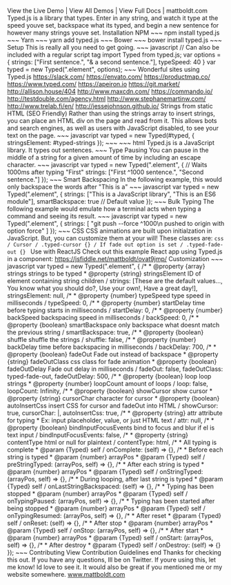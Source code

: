 View the Live Demo | View All Demos | View Full Docs | mattboldt.com Typed.js is a library that types. Enter in any string, and watch it type at the speed youve set, backspace what its typed, and begin a new sentence for however many strings youve set. Installation NPM ~~~ npm install typed.js ~~~ Yarn ~~~ yarn add typed.js ~~~ Bower ~~~ bower install typed.js ~~~ Setup This is really all you need to get going. ~~~ javascript // Can also be included with a regular script tag import Typed from typed.js; var options = { strings: ["First sentence.", "& a second sentence."], typeSpeed: 40 } var typed = new Typed(".element", options); ~~~ Wonderful sites using Typed.js https://slack.com/ https://envato.com/ https://productmap.co/ https://www.typed.com/ https://apeiron.io https://git.market/ http://allison.house/404 http://www.maxcdn.com/ https://commando.io/ http://testdouble.com/agency.html http://www.stephanemartinw.com/ http://www.trelab.fi/en/ http://jessejohnson.github.io/ Strings from static HTML (SEO Friendly) Rather than using the strings array to insert strings, you can place an HTML div on the page and read from it. This allows bots and search engines, as well as users with JavaScript disabled, to see your text on the page. ~~~ javascript var typed = new Typed(#typed, { stringsElement: #typed-strings }); ~~~ ~~~ html Typed.js is a JavaScript library. It types out sentences. ~~~ Type Pausing You can pause in the middle of a string for a given amount of time by including an escape character. ~~~ javascript var typed = new Typed(".element", { // Waits 1000ms after typing "First" strings: ["First ^1000 sentence.", "Second sentence."] }); ~~~ Smart Backspacing In the following example, this would only backspace the words after "This is a" ~~~ javascript var typed = new Typed(".element", { strings: ["This is a JavaScript library", "This is an ES6 module"], smartBackspace: true // Default value }); ~~~ Bulk Typing The following example would emulate how a terminal acts when typing a command and seeing its result. ~~~ javascript var typed = new Typed(".element", { strings: [ "git push --force ^1000\n pushed to origin with option force" ] }); ~~~ CSS CSS animations are built upon initialzation in JavaScript. But, you can customize them at your will! These classes are: ```css / Cursor / .typed-cursor {} / If fade out option is set / .typed-fade-out {} ``` Use with ReactJS Check out this example React app using Typed.js in a component: https://jsfiddle.net/mattboldt/ovat9jmp/ Customization ~~~ javascript var typed = new Typed(".element", { /* * @property {array} strings strings to be typed * @property {string} stringsElement ID of element containing string children / strings: [These are the default values..., You know what you should do?, Use your own!, Have a great day!], stringsElement: null, /* * @property {number} typeSpeed type speed in milliseconds / typeSpeed: 0, /* * @property {number} startDelay time before typing starts in milliseconds / startDelay: 0, /* * @property {number} backSpeed backspacing speed in milliseconds / backSpeed: 0, /* * @property {boolean} smartBackspace only backspace what doesnt match the previous string / smartBackspace: true, /* * @property {boolean} shuffle shuffle the strings / shuffle: false, /* * @property {number} backDelay time before backspacing in milliseconds / backDelay: 700, /* * @property {boolean} fadeOut Fade out instead of backspace * @property {string} fadeOutClass css class for fade animation * @property {boolean} fadeOutDelay Fade out delay in milliseconds / fadeOut: false, fadeOutClass: typed-fade-out, fadeOutDelay: 500, /* * @property {boolean} loop loop strings * @property {number} loopCount amount of loops / loop: false, loopCount: Infinity, /* * @property {boolean} showCursor show cursor * @property {string} cursorChar character for cursor * @property {boolean} autoInsertCss insert CSS for cursor and fadeOut into HTML / showCursor: true, cursorChar: |, autoInsertCss: true, /* * @property {string} attr attribute for typing * Ex: input placeholder, value, or just HTML text / attr: null, /* * @property {boolean} bindInputFocusEvents bind to focus and blur if el is text input / bindInputFocusEvents: false, /* * @property {string} contentType html or null for plaintext / contentType: html, /* * All typing is complete * @param {Typed} self / onComplete: (self) => {}, /* * Before each string is typed * @param {number} arrayPos * @param {Typed} self / preStringTyped: (arrayPos, self) => {}, /* * After each string is typed * @param {number} arrayPos * @param {Typed} self / onStringTyped: (arrayPos, self) => {}, /* * During looping, after last string is typed * @param {Typed} self / onLastStringBackspaced: (self) => {}, /* * Typing has been stopped * @param {number} arrayPos * @param {Typed} self / onTypingPaused: (arrayPos, self) => {}, /* * Typing has been started after being stopped * @param {number} arrayPos * @param {Typed} self / onTypingResumed: (arrayPos, self) => {}, /* * After reset * @param {Typed} self / onReset: (self) => {}, /* * After stop * @param {number} arrayPos * @param {Typed} self / onStop: (arrayPos, self) => {}, /* * After start * @param {number} arrayPos * @param {Typed} self / onStart: (arrayPos, self) => {}, /* * After destroy * @param {Typed} self / onDestroy: (self) => {} }); ~~~ Contributing View Contribution Guidelines end Thanks for checking this out. If you have any questions, Ill be on Twitter. If youre using this, let me know! Id love to see it. It would also be great if you mentioned me or my website somewhere. www.mattboldt.com